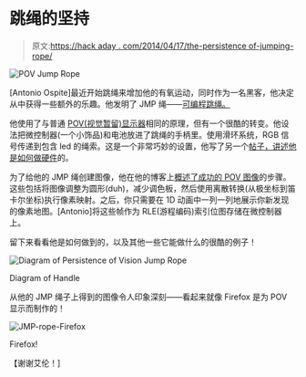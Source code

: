 # 跳绳的坚持

> 原文:[https://hack aday . com/2014/04/17/the-persistence of-jumping-rope/](https://hackaday.com/2014/04/17/the-persistence-of-jumping-rope/)

![POV Jump Rope](../Images/3bc5bb424865a6905629d450ebd33744.png)

[Antonio Ospite]最近开始跳绳来增加他的有氧运动，同时作为一名黑客，他决定从中获得一些额外的乐趣。他发明了 JMP 绳——[可编程跳绳。](http://ao2.it/en/blog/2014/04/16/jmp-rope-programmable-jump-rope)

他使用了与普通 [POV(视觉暂留)显示器](http://hackaday.com/2011/08/12/persistence-of-vision-helicopter-blades-with-rgb-leds/)相同的原理，但有一个很酷的转变。他设法把微控制器(一个小饰品)和电池放进了跳绳的手柄里。使用滑环系统，RGB 信号传递到包含 led 的绳索。这是一个非常巧妙的设置，他写了另一个[帖子，讲述他是如何做硬件](http://ao2.it/en/blog/2014/04/16/jmp-rope-hardware)的。

为了给他的 JMP 绳创建图像，他在他的博客上[概述了成功的 POV 图像](http://ao2.it/en/blog/2014/04/16/jmp-rope-theory-and-software)的步骤。这些包括将图像调整为圆形(duh)，减少调色板，然后使用离散转换(从极坐标到笛卡尔坐标)执行像素映射。之后，你只需要在 1D 动画中一列一列地展示你新发现的像素地图。[Antonio]将这些帧作为 RLE(游程编码)索引位图存储在微控制器上。

留下来看看他是如何做到的，以及其他一些它能做什么的很酷的例子！

![Diagram of Persistence of Vision Jump Rope](../Images/d4940914810a3c496b8c439f8a80bf07.png)

Diagram of Handle

从他的 JMP 绳子上得到的图像令人印象深刻——看起来就像 Firefox 是为 POV 显示而制作的！

![JMP-rope-Firefox](../Images/1eae9b516defeb973b7acbbfe7d098e4.png)

Firefox!

【谢谢艾伦！]